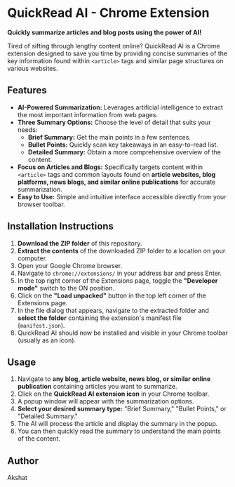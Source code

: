 # QuickRead AI - Chrome Extension

**Quickly summarize articles and blog posts using the power of AI!**

Tired of sifting through lengthy content online? QuickRead AI is a Chrome extension designed to save you time by providing concise summaries of the key information found within `<article>` tags and similar page structures on various websites.

## Features

* **AI-Powered Summarization:** Leverages artificial intelligence to extract the most important information from web pages.
* **Three Summary Options:** Choose the level of detail that suits your needs:
    * **Brief Summary:** Get the main points in a few sentences.
    * **Bullet Points:** Quickly scan key takeaways in an easy-to-read list.
    * **Detailed Summary:** Obtain a more comprehensive overview of the content.
* **Focus on Articles and Blogs:** Specifically targets content within `<article>` tags and common layouts found on **article websites, blog platforms, news blogs, and similar online publications** for accurate summarization.
* **Easy to Use:** Simple and intuitive interface accessible directly from your browser toolbar.

## Installation Instructions

1.  **Download the ZIP folder** of this repository.
2.  **Extract the contents** of the downloaded ZIP folder to a location on your computer.
3.  Open your Google Chrome browser.
4.  Navigate to `chrome://extensions/` in your address bar and press Enter.
5.  In the top right corner of the Extensions page, toggle the **"Developer mode"** switch to the ON position.
6.  Click on the **"Load unpacked"** button in the top left corner of the Extensions page.
7.  In the file dialog that appears, navigate to the extracted folder and **select the folder** containing the extension's manifest file (`manifest.json`).
8.  QuickRead AI should now be installed and visible in your Chrome toolbar (usually as an icon).

## Usage

1.  Navigate to **any blog, article website, news blog, or similar online publication** containing articles you want to summarize.
2.  Click on the **QuickRead AI extension icon** in your Chrome toolbar.
3.  A popup window will appear with the summarization options.
4.  **Select your desired summary type:** "Brief Summary," "Bullet Points," or "Detailed Summary."
5.  The AI will process the article and display the summary in the popup.
6.  You can then quickly read the summary to understand the main points of the content.

## Author

Akshat
